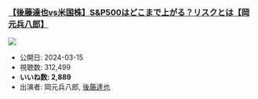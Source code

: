 ### [【後藤達也vs米国株】S&P500はどこまで上がる？リスクとは【岡元兵八郎】](https://www.youtube.com/watch?v=wwnZcB7avkM)
[![](https://img.youtube.com/vi/wwnZcB7avkM/sddefault.jpg)](https://www.youtube.com/watch?v=wwnZcB7avkM)
-   公開日: 2024-03-15
-   視聴数: 312,499
-   **いいね数: 2,889**
-   出演者: 岡元兵八郎, [後藤達也](/rehacq_fan/people/後藤達也 "wikilink")
